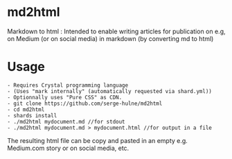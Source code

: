 # md2html
Markdown to html : Intended to enable writing articles for publication on e.g, on Medium (or on social media) in markdown (by converting md to html)

# Usage 

```
- Requires Crystal programming language
- (Uses "mark internally" (automatically requested via shard.yml))
- Optionnally uses "Pure CSS" as CDN.
- git clone https://github.com/serge-hulne/md2html
- cd md2html
- shards install 
- ./md2html mydocument.md //for stdout
- ./md2html mydocument.md > mydocument.html //for output in a file
```

The resulting html file can be copy and pasted in an empty e.g. Medium.com story or on social media, etc.
